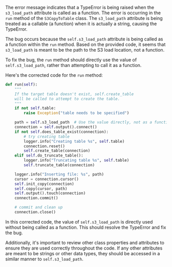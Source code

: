 The error message indicates that a TypeError is being raised when the `s3_load_path` attribute is called as a function. The error is occurring in the `run` method of the `S3CopyToTable` class. The `s3_load_path` attribute is being treated as a callable (a function) when it is actually a string, causing the TypeError.

The bug occurs because the `self.s3_load_path` attribute is being called as a function within the `run` method. Based on the provided code, it seems that `s3_load_path` is meant to be the path to the S3 load location, not a function.

To fix the bug, the `run` method should directly use the value of `self.s3_load_path`, rather than attempting to call it as a function.

Here's the corrected code for the `run` method:

```python
def run(self):
    """
    If the target table doesn't exist, self.create_table
    will be called to attempt to create the table.
    """
    if not self.table:
        raise Exception("table needs to be specified")

    path = self.s3_load_path  # Use the value directly, not as a function call
    connection = self.output().connect()
    if not self.does_table_exist(connection):
        # try creating table
        logger.info("Creating table %s", self.table)
        connection.reset()
        self.create_table(connection)
    elif self.do_truncate_table():
        logger.info("Truncating table %s", self.table)
        self.truncate_table(connection)

    logger.info("Inserting file: %s", path)
    cursor = connection.cursor()
    self.init_copy(connection)
    self.copy(cursor, path)
    self.output().touch(connection)
    connection.commit()

    # commit and clean up
    connection.close()
```

In this corrected code, the value of `self.s3_load_path` is directly used without being called as a function. This should resolve the TypeError and fix the bug.

Additionally, it's important to review other class properties and attributes to ensure they are used correctly throughout the code. If any other attributes are meant to be strings or other data types, they should be accessed in a similar manner to `self.s3_load_path`.